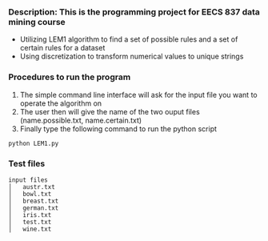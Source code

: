 ### Description: This is the programming project for EECS 837 data mining course
- Utilizing LEM1 algorithm to find a set of possible rules and a set of certain rules for a dataset
- Using discretization to transform numerical values to unique strings

### Procedures to run the program
1. The simple command line interface will ask for the input file you want to operate the algorithm on
2. The user then will give the name of the two ouput files (name.possible.txt, name.certain.txt)
3. Finally type the following command to run the python script
```
python LEM1.py
```

### Test files
```
input files
│	austr.txt
│	bowl.txt
│	breast.txt
│	german.txt
│	iris.txt
│	test.txt
│	wine.txt
```
